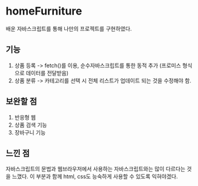 # homeFurniture
배운 자바스크립트를 통해 나만의 프로젝트를 구현하였다.

## 기능
1. 상품 등록 -> fetch()를 이용, 순수자바스크립트를 통한 동적 추가 (프로미스 형식으로 데이터를 전달받음)
2. 상품 분류 -> 카테고리를 선택 시 전체 리스트가 업데이트 되는 것을 수정해야 함.

## 보완할 점
1. 반응형 웹
2. 상품 검색 기능
3. 장바구니 기능

## 느낀 점
자바스크립트의 문법과 웹브라우저에서 사용하는 자바스크립트와는 많이 다르다는 것을 느꼈다. 이 부분과 함께
html, css도 능숙하게 사용할 수 있도록 익혀야겠다.
